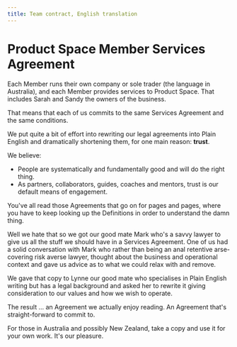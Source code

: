 ```yaml
---
title: Team contract, English translation
---
```


Product Space Member Services Agreement
===================

Each Member runs their own company or sole trader (the language in Australia), and each Member provides services to Product Space. That includes Sarah and Sandy the owners of the business.

That means that each of us commits to the same Services Agreement and the same conditions.

We put quite a bit of effort into rewriting our legal agreements into Plain English and dramatically shortening them, for one main reason: **trust**. 

We believe:

- People are systematically and fundamentally good and will do the right thing.
-  As partners, collaborators, guides, coaches and mentors, trust is our default means of engagement. 

 You've all read those Agreements that go on for pages and pages, where you have to keep looking up the Definitions in order to understand the damn thing. 
 
 Well we hate that so we got our good mate Mark who's a savvy lawyer to give us all the stuff we should have in a Services Agreement. One of us had a solid conversation with Mark who rather than being an anal retentive arse-covering risk averse lawyer, thought about the business and operational context and gave us advice as to what we could relax with and remove. 
 
 We gave that copy to Lynne our good mate who specialises in Plain English writing but has a legal background and asked her to rewrite it giving consideration to our values and how we wish to operate.
 
 The result ... an Agreement we actually enjoy reading. An Agreement that's straight-forward to commit to.

 For those in Australia and possibly New Zealand, take a copy and use it for your own work. It's our pleasure. 
